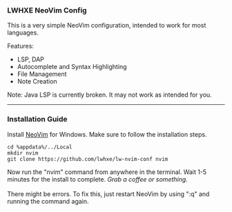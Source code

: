 ### LWHXE NeoVim Config

This is a very simple NeoVim configuration, intended to work for most languages.

Features:
- LSP, DAP
- Autocomplete and Syntax Highlighting
- File Management
- Note Creation

Note: Java LSP is currently broken. It may not work as intended for you.

---

### Installation Guide

Install [NeoVim](https://github.com/neovim/neovim) for Windows.
Make sure to follow the installation steps.

    cd %appdata%/../Local
    mkdir nvim
    git clone https://github.com/lwhxe/lw-nvim-conf nvim

Now run the "nvim" command from anywhere in the terminal. Wait 1-5 minutes for the install to complete. *Grab a coffee or something.*
\
\
There might be errors. To fix this, just restart NeoVim by using ":q" and running the command again.
